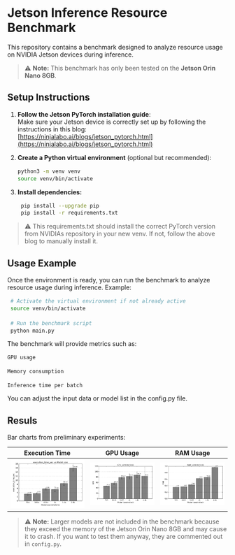 # Jetson Inference Resource Benchmark

This repository contains a benchmark designed to analyze resource usage on NVIDIA Jetson devices during inference.  

> ⚠️ **Note:** This benchmark has only been tested on the **Jetson Orin Nano 8GB**.

## Setup Instructions

1. **Follow the Jetson PyTorch installation guide**:  
   Make sure your Jetson device is correctly set up by following the instructions in this blog:  
   [https://ninjalabo.ai/blogs/jetson_pytorch.html](https://ninjalabo.ai/blogs/jetson_pytorch.html)

2. **Create a Python virtual environment** (optional but recommended):  

   ```bash
   python3 -m venv venv
   source venv/bin/activate
   ```
   
3. **Install dependencies:**

   ```bash
    pip install --upgrade pip
    pip install -r requirements.txt
   ```
> ⚠️ This requirements.txt should install the correct PyTorch version from NVIDIAs repository in your new venv. If not, follow the above blog to manually install it.



## Usage Example

Once the environment is ready, you can run the benchmark to analyze resource usage during inference. Example:

   ```bash
    # Activate the virtual environment if not already active
    source venv/bin/activate

    # Run the benchmark script
    python main.py
   ```

The benchmark will provide metrics such as:

    GPU usage

    Memory consumption

    Inference time per batch

You can adjust the input data or model list in the config.py file.


## Resuls

Bar charts from preliminary experiments:

| Execution Time | GPU Usage | RAM Usage |
|----------------|-----------|-----------|
| ![Execution Time Bar](results/float16/plots/execution_time_sec_bar.png) | ![GPU Usage Bar](results/float16/plots/GPU_bar.png) | ![RAM Usage Bar](results/float16/plots/RAM_bar.png) |

> ⚠️ **Note:** Larger models are not included in the benchmark because they exceed the memory of the Jetson Orin Nano 8GB and may cause it to crash. If you want to test them anyway, they are commented out in `config.py`.


